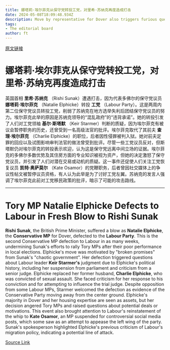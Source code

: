 ```yaml
---
title: 娜塔莉·埃尔菲克从保守党转投工党，对里希·苏纳克再度造成打击
date: 2024-05-08T18:09:48.934Z
description: Move by representative for Dover also triggers furious questions from opposition party members for Keir Starmer
tags: 
- The editorial board
author: ft
---
```


[原文链接](https://ft.com/content/c43f44bd-e81e-4dec-a283-d19411a3a8db)

# 娜塔莉·埃尔菲克从保守党转投工党，对里希·苏纳克再度造成打击

英国首相 **里希·苏纳克** （Rishi Sunak）遭遇打击，因为代表多佛尔的保守党议员 **娜塔莉·埃尔菲克** （Natalie Elphicke）转投 **工党** （Labour Party）。这是两周内第二位保守党议员转投工党，削弱了苏纳克在地方选举失利后团结保守党议员的努力。埃尔菲克此举的原因是苏纳克领导的“混乱政府”的“违背承诺”。她的转投引发了人们对工党领袖 **基尔·斯塔默** （Keir Starmer）判断的质疑，因为埃尔菲克有被议会暂停职务的历史，还曾受到一名高级法官的批评。埃尔菲克取代了其前夫 **查理·埃尔菲克** （Charlie Elphicke）的职位，后者因性侵罪被判入狱。她对前夫定罪的回应以及试图影响审判法官的做法曾受到批评。尽管一些工党议员反对，但斯塔默仍对埃尔菲克的转投表示欢迎，认为这是保守党远离中间立场的证据。埃尔菲克的多佛尔多数优势及其住房方面的专业知识被视为资产，但她的决定激怒了保守党议员，并引发了人们对潜在交易或动机的质疑。这一事件还促使人们关注工党恢复议员 **凯特·奥萨莫尔** （Kate Osamor）的党鞭职务，后者曾因社交媒体上的争议性帖文被暂停议员资格，有人认为此举是为了讨好工党左翼。苏纳克的发言人强调了埃尔菲克此前对工党移民政策的批评，暗示了可能的攻击路线。

---

# Tory MP Natalie Elphicke Defects to Labour in Fresh Blow to Rishi Sunak 

**Rishi Sunak**, the British Prime Minister, suffered a blow as **Natalie Elphicke**, the **Conservative MP** for Dover, defected to the **Labour Party**. This is the second Conservative MP defection to Labour in as many weeks, undermining Sunak's efforts to rally Tory MPs after their poor performance in local elections. Elphicke's move was motivated by "broken promises" from Sunak's "chaotic government". Her defection triggered questions about Labour leader **Keir Starmer's** judgment due to Elphicke's political history, including her suspension from parliament and criticism from a senior judge. Elphicke replaced her former husband, **Charlie Elphicke**, who was convicted of sexual assault. She faced criticism for her response to his conviction and for attempting to influence the trial judge. Despite opposition from some Labour MPs, Starmer welcomed the defection as evidence of the Conservative Party moving away from the center ground. Elphicke's majority in Dover and her housing expertise are seen as assets, but her decision angered Tory MPs and raised questions about potential deals or motivations. This event also brought attention to Labour's reinstatement of the whip to **Kate Osamor**, an MP suspended for controversial social media posts, which some saw as an attempt to appease the left wing of the party. Sunak's spokesperson highlighted Elphicke's previous criticism of Labour's migration policy, indicating a potential line of attack.

[Source Link](https://ft.com/content/c43f44bd-e81e-4dec-a283-d19411a3a8db)

